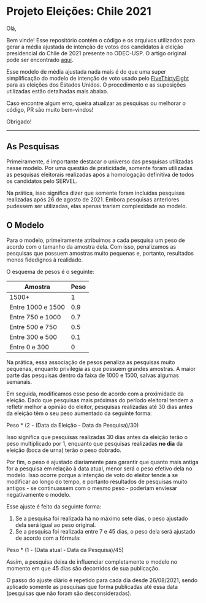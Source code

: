 # Projeto Eleições: Chile 2021

Olá,

Bem vinde! Esse repositório contém o código e os arquivos utilizados para gerar a média ajustada de intenção de votos dos candidatos à eleição presidencial do Chile de 2021 presente no ODEC-USP. O artigo original pode ser encontrado [aqui](http://odec.iri.usp.br/interativos/conheca-os-candidatos-da-eleicao-presidencial-chilena/).

Esse modelo de média ajustada nada mais é do que uma super simplificação do modelo de intenção de voto usado pelo [FiveThirtyEight](https://fivethirtyeight.com/) para as eleições dos Estados Unidos. O procedimento e as suposições utilizadas estão detalhadas mais abaixo.

Caso encontre algum erro, queira atualizar as pesquisas ou melhorar o código, PR são muito bem-vindos!

Obrigado!

---

## As Pesquisas

Primeiramente, é importante destacar o universo das pesquisas utilizadas nesse modelo. Por uma questão de praticidade, somente foram utilizadas as pesquisas eleitorais realizadas após a homologação definitiva de todos os candidatos pelo SERVEL.

Na prática, isso significa dizer que somente foram incluídas pesquisas realizadas após 26 de agosto de 2021. Embora pesquisas anteriores pudessem ser utilizadas, elas apenas trariam complexidade ao modelo.

## O Modelo

Para o modelo, primeiramente atribuímos a cada pesquisa um peso de acordo com o tamanho da amostra dela. Com isso, penalizamos as pesquisas que possuem amostras muito pequenas e, portanto, resultados menos fidedignos à realidade.

O esquema de pesos é o seguinte:

| Amostra | Peso |
|---------|------|
| 1500+ | 1 |
| Entre 1000 e 1500 | 0.9 |
| Entre 750 e 1000 | 0.7 |
| Entre 500 e 750 | 0.5 |
| Entre 300 e 500 | 0.1 |
| Entre 0 e 300 | 0 |

Na prática, essa associação de pesos penaliza as pesquisas muito pequenas, enquanto privilegia as que possuem grandes amostras. A maior parte das pesquisas dentro da faixa de 1000 e 1500, salvas algumas semanais.

Em seguida, modificamos esse peso de acordo com a proximidade da eleição. Dado que pesquisas mais próximas do período eleitoral tendem a refletir melhor a opinião do eleitor, pesquisas realizadas até 30 dias antes da eleição têm o seu peso aumentado da seguinte forma:

Peso * (2 - (Data da Eleição - Data da Pesquisa)/30)

Isso significa que pesquisas realizadas 30 dias antes da eleição terão o peso multiplicado por 1, enquanto que pesquisas realizadas **no dia** da eleição (boca de urna) terão o peso dobrado.

Por fim, o peso é ajustado diariamente para garantir que quanto mais antiga for a pesquisa em relação à data atual, menor será o peso efetivo dela no modelo. Isso ocorre porque a intenção de voto do eleitor tende a se modificar ao longo do tempo, e portanto resultados de pesquisas muito antigos - se continuassem com o mesmo peso - poderiam enviesar negativamente o modelo.

Esse ajuste é feito da seguinte forma:

1. Se a pesquisa foi realizada há no máximo sete dias, o peso ajustado dela será igual ao peso original.
2. Se a pesquisa foi realizada entre 7 e 45 dias, o peso dela será ajustado de acordo com a fórmula:

Peso * (1 - (Data atual - Data da Pesquisa)/45)

Assim, a pesquisa deixa de influenciar completamente o modelo no momento em que 45 dias são decorridos de sua publicação.

O passo do ajuste diário é repetido para cada dia desde 26/08/2021, sendo aplicado somente as pesquisas que forma publicadas até essa data (pesquisas que não foram são desconsideradas).
